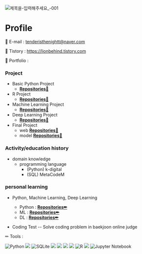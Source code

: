 <!-- add banner plz -->

![제목을-입력해주세요_-001](https://user-images.githubusercontent.com/120777172/211760197-2a6618fb-26f2-4352-b399-605a94271bf2.png)


# Profile

📌 E-mail : tenderisthenightt@naver.com

📌 Tistory : https://lionbehind.tistory.com

📰 Portfolio :

### Project
- Basic Python Project
    - **[Repositories📕](https://github.com/tenderisthenightt/Python-1st-project)**
- R Project
    - **[Repositories📙](https://github.com/tenderisthenightt/R-2nd-project)**
- Machine Learning Project
    - **[Repositories📒](https://github.com/tenderisthenightt/MachineLearning-3rd-project)**
- Deep Learning Project 
    - **[Repositories📗](https://github.com/tenderisthenightt/DeepLearning-4th-project)** 
- Final Project 
    - web  **[Repositories📘](https://github.com/tenderisthenightt/Final_Project_true_final.git)**
    - model  **[Repositories📘](https://github.com/tenderisthenightt/Final_test.git)**

### Activity/education history
- domain knowledge
    - programming language
        - (Python) k-digital
        - (SQL) MetaCodeM

### personal learning

- Python, Machine Learning, Deep Learning
    - Python : **[Repositories✏](https://github.com/tenderisthenightt/Learning_Python.git)**
    - ML : **[Repositories✏](https://github.com/tenderisthenightt/Learning_ML.git)**
    - DL : **[Repositories✏](https://github.com/tenderisthenightt/Learning_DL.git)**
    
    
- Coding Test
-- Solve coding problem in baekjoon online judge
    
    
 ✏ Tools :

![Python](https://img.shields.io/badge/-Python-3178C6?style=flat-square&logo=Python&logoColor=white)
     <img src="http://img.shields.io/badge/Oracle-F80000?style=round&logo=Oracle&logoColor=white" />
    ![SQLite](https://img.shields.io/badge/-sqlite-%2307405e.svg?style=flat-square&logo=sqlite&logoColor=white)
  <img src="http://img.shields.io/badge/PyCharm-000000?style=round&logo=PyCharm&logoColor=white" />
  <img src="http://img.shields.io/badge/VisualStudioCode-007ACC?style=round&logo=VSCode&logoColor=white" />
  <img src="http://img.shields.io/badge/Atom-66595C?style=round&logo=Atom&logoColor=white" />
    <img src="http://img.shields.io/badge/Anaconda-44A833?style=round&logo=Anaconda&logoColor=white" />
    ![R](https://img.shields.io/badge/-R-A8B9CC?style=flat-square&logo=R&logoColor=black)
    <img src="https://img.shields.io/badge/Google Colab-F9AB00?style=flat-square&logo=Google Colab&logoColor=white"/>
![Jupyter Notebook](https://img.shields.io/badge/-jupyter-%23FA0F00.svg?flat-square&logo=jupyter&logoColor=white)


